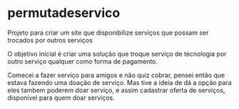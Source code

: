 # permutadeservico
Projeto para criar um site que disponibilize serviços que possam ser trocados por outros serviços

O objetivo inicial é criar uma solução que troque serviço de tecnologia por outro serviço qualquer como forma de pagamento.

Comecei a fazer serviço para amigos e não quiz cobrar, pensei então que estava fazendo uma doação de serviço. Mas tive a ideia de dá a opção para eles tambem poderem doar serviço, e assim cadastrar oferta de serviços, disponível para quem doar serviços.
